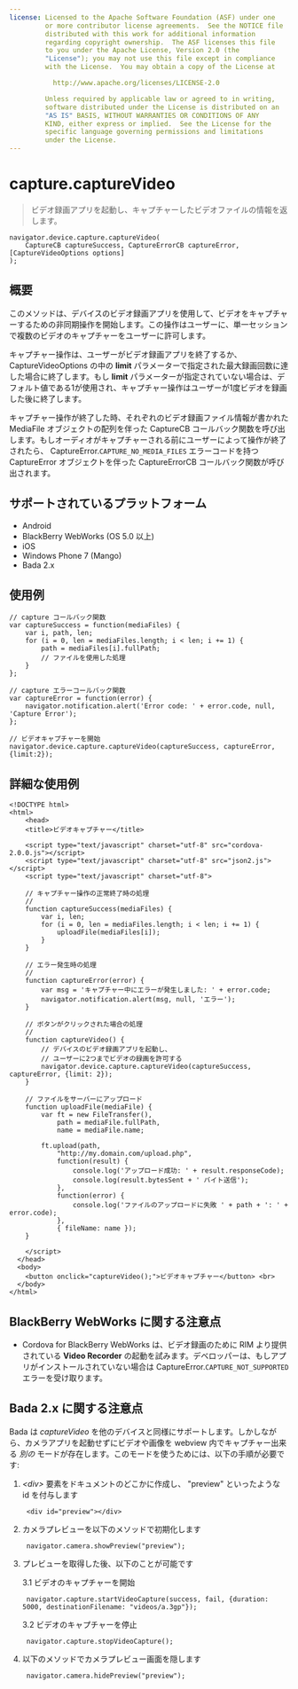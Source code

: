 ```yaml
---
license: Licensed to the Apache Software Foundation (ASF) under one
         or more contributor license agreements.  See the NOTICE file
         distributed with this work for additional information
         regarding copyright ownership.  The ASF licenses this file
         to you under the Apache License, Version 2.0 (the
         "License"); you may not use this file except in compliance
         with the License.  You may obtain a copy of the License at

           http://www.apache.org/licenses/LICENSE-2.0

         Unless required by applicable law or agreed to in writing,
         software distributed under the License is distributed on an
         "AS IS" BASIS, WITHOUT WARRANTIES OR CONDITIONS OF ANY
         KIND, either express or implied.  See the License for the
         specific language governing permissions and limitations
         under the License.
---
```


capture.captureVideo
====================

> ビデオ録画アプリを起動し、キャプチャーしたビデオファイルの情報を返します。

    navigator.device.capture.captureVideo(
        CaptureCB captureSuccess, CaptureErrorCB captureError, [CaptureVideoOptions options]
    );

概要
-----------

このメソッドは、デバイスのビデオ録画アプリを使用して、ビデオをキャプチャーするための非同期操作を開始します。この操作はユーザーに、単一セッションで複数のビデオのキャプチャーをユーザーに許可します。

キャプチャー操作は、ユーザーがビデオ録画アプリを終了するか、 CaptureVideoOptions の中の __limit__ パラメーターで指定された最大録画回数に達した場合に終了します。もし __limit__ パラメーターが指定されていない場合は、デフォルト値である1が使用され、キャプチャー操作はユーザーが1度ビデオを録画した後に終了します。

キャプチャー操作が終了した時、それぞれのビデオ録画ファイル情報が書かれた MediaFile オブジェクトの配列を伴った CaptureCB コールバック関数を呼び出します。もしオーディオがキャプチャーされる前にユーザーによって操作が終了されたら、 CaptureError.`CAPTURE_NO_MEDIA_FILES` エラーコードを持つ CaptureError オブジェクトを伴った CaptureErrorCB コールバック関数が呼び出されます。

サポートされているプラットフォーム
-------------------

- Android
- BlackBerry WebWorks (OS 5.0 以上)
- iOS
- Windows Phone 7 (Mango)
- Bada 2.x

使用例
-------------

    // capture コールバック関数
    var captureSuccess = function(mediaFiles) {
        var i, path, len;
        for (i = 0, len = mediaFiles.length; i < len; i += 1) {
            path = mediaFiles[i].fullPath;
            // ファイルを使用した処理
        }
    };

    // capture エラーコールバック関数
    var captureError = function(error) {
        navigator.notification.alert('Error code: ' + error.code, null, 'Capture Error');
    };

    // ビデオキャプチャーを開始
    navigator.device.capture.captureVideo(captureSuccess, captureError, {limit:2});

詳細な使用例
------------

    <!DOCTYPE html>
    <html>
        <head>
        <title>ビデオキャプチャー</title>

        <script type="text/javascript" charset="utf-8" src="cordova-2.0.0.js"></script>
        <script type="text/javascript" charset="utf-8" src="json2.js"></script>
        <script type="text/javascript" charset="utf-8">

        // キャプチャー操作の正常終了時の処理
        //
        function captureSuccess(mediaFiles) {
            var i, len;
            for (i = 0, len = mediaFiles.length; i < len; i += 1) {
                uploadFile(mediaFiles[i]);
            }
        }

        // エラー発生時の処理
        //
        function captureError(error) {
            var msg = 'キャプチャー中にエラーが発生しました: ' + error.code;
            navigator.notification.alert(msg, null, 'エラー');
        }

        // ボタンがクリックされた場合の処理
        //
        function captureVideo() {
            // デバイスのビデオ録画アプリを起動し、
            // ユーザーに2つまでビデオの録画を許可する
            navigator.device.capture.captureVideo(captureSuccess, captureError, {limit: 2});
        }

        // ファイルをサーバーにアップロード
        function uploadFile(mediaFile) {
            var ft = new FileTransfer(),
                path = mediaFile.fullPath,
                name = mediaFile.name;

            ft.upload(path,
                "http://my.domain.com/upload.php",
                function(result) {
                    console.log('アップロード成功: ' + result.responseCode);
                    console.log(result.bytesSent + ' バイト送信');
                },
                function(error) {
                    console.log('ファイルのアップロードに失敗 ' + path + ': ' + error.code);
                },
                { fileName: name });
        }

        </script>
      </head>
      <body>
        <button onclick="captureVideo();">ビデオキャプチャー</button> <br>
      </body>
    </html>

BlackBerry WebWorks に関する注意点
--------------------------

- Cordova for BlackBerry WebWorks は、ビデオ録画のために RIM より提供されている __Video Recorder__ の起動を試みます。デベロッパーは、もしアプリがインストールされていない場合は CaptureError.`CAPTURE_NOT_SUPPORTED` エラーを受け取ります。

Bada 2.x に関する注意点
---------------

Bada は _captureVideo_ を他のデバイスと同様にサポートします。しかしながら、カメラアプリを起動せずにビデオや画像を webview 内でキャプチャー出来る _別の_ モードが存在します。このモードを使うためには、以下の手順が必要です:

1. _&#60;div&#62;_ 要素をドキュメントのどこかに作成し、 "preview" といったような id を付与します

        <div id="preview"></div>

2. カメラプレビューを以下のメソッドで初期化します

        navigator.camera.showPreview("preview");

3. プレビューを取得した後、以下のことが可能です

    3.1 ビデオのキャプチャーを開始

        navigator.capture.startVideoCapture(success, fail, {duration: 5000, destinationFilename: "videos/a.3gp"});

    3.2 ビデオのキャプチャーを停止

        navigator.capture.stopVideoCapture();

3. 以下のメソッドでカメラプレビュー画面を隠します

        navigator.camera.hidePreview("preview");

